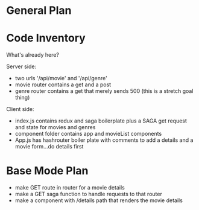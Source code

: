 # General Plan

# Code Inventory 

What's already here?

Server side: 
- two urls '/api/movie' and '/api/genre'
- movie router contains a get and a post
- genre router contains a get that merely sends 500 (this is a stretch goal thing)

Client side: 
- index.js contains redux and saga boilerplate plus a SAGA get request and state for movies and genres
- component folder contains app and movieList components
- App.js has hashrouter boiler plate with comments to add a details and a movie form...do details first

# Base Mode Plan
- make GET route in router for a movie details
- make a GET saga function to handle requests to that router
- make a component with /details path that renders the movie details